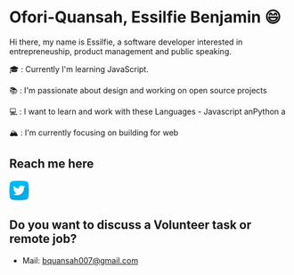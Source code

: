 # Ofori-Quansah, Essilfie Benjamin :smile:

Hi there, my name is Essilfie, a software developer interested in entrepreneuship, product management and public speaking.

🎓 : Currently I'm learning JavaScript.

📚 : I'm passionate about design and working on open source projects

💻 : I want to learn and work with these Languages - Javascript anPython a

🏔 : I'm currently focusing on building for web


## Reach me here
<a href="https://twitter.com/essilfiequansah" target="_blank">
  <img src="./assets/twitter.svg" alt="My Twitter Profile" height="35" width="35">
</a>
<!--- <a href="https://www.linkedin.com/in/essilfiequansah/" target="_blank">
  <img src="./assets/linkedin.svg" alt="My LinkedIn Profile" height="35" width="35"> ---!>
</a>
 <!--- <a href="https://facebook.com/" target="_blank">
  <img src="./assets/facebook.svg" alt="My Facebook Profile" height="35" width="35">
</a> ---!>


## Do you want to discuss a Volunteer task or remote job?
* Mail: [bquansah007@gmail.com](mailto:bquansah007@gmail.com)





